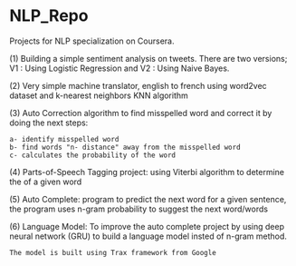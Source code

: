 # NLP_Repo

Projects for NLP specialization on Coursera.

(1) Building a simple sentiment analysis on tweets.
There are two versions; V1 : Using Logistic Regression and V2 : Using Naive Bayes.

(2) Very simple machine translator, english to french using word2vec dataset and k-nearest neighbors KNN algorithm

(3) Auto Correction algorithm to find misspelled word and correct it by doing the next steps:
	
	a- identify misspelled word
	b- find words "n- distance" away from the misspelled word
	c- calculates the probability of the word

(4) Parts-of-Speech Tagging project: using Viterbi algorithm to determine the <PoS> of a given word

(5) Auto Complete: program to predict the next word for a given sentence, the program uses n-gram probability to suggest the next word/words

(6) Language Model: To improve the auto complete project by using deep neural network (GRU) to build a language model insted of n-gram method.
	
	The model is built using Trax framework from Google
